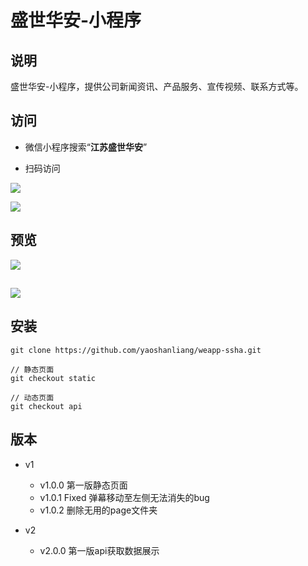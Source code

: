 # 盛世华安-小程序

## 说明
盛世华安-小程序，提供公司新闻资讯、产品服务、宣传视频、联系方式等。

## 访问
 * 微信小程序搜索“**江苏盛世华安**”

 * 扫码访问
 
![](http://iat-net-cn.qiniudn.com/weapp-ssha.jpg)

![](http://iat-net-cn.qiniudn.com/weapp-jlxh.jpg)

## 预览
![](http://iat.net.cn/images/weapp-ssha-1.png)

![](http://iat.net.cn/images/weapp-ssha-2.png)
---


## 安装

    git clone https://github.com/yaoshanliang/weapp-ssha.git
    
    // 静态页面
    git checkout static
    
    // 动态页面
    git checkout api

## 版本
* v1
  * v1.0.0 第一版静态页面
  * v1.0.1 Fixed 弹幕移动至左侧无法消失的bug
  * v1.0.2 删除无用的page文件夹

* v2
  * v2.0.0 第一版api获取数据展示

